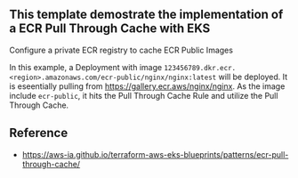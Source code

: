 ## This template demostrate the implementation of a ECR Pull Through Cache with EKS

Configure a private ECR registry to cache ECR Public Images

In this example, a Deployment with image `123456789.dkr.ecr.<region>.amazonaws.com/ecr-public/nginx/nginx:latest` will be deployed. It is eseentially pulling from https://gallery.ecr.aws/nginx/nginx. As the image include `ecr-public`, it hits the Pull Through Cache Rule and utilize the Pull Through Cache.

## Reference
- https://aws-ia.github.io/terraform-aws-eks-blueprints/patterns/ecr-pull-through-cache/